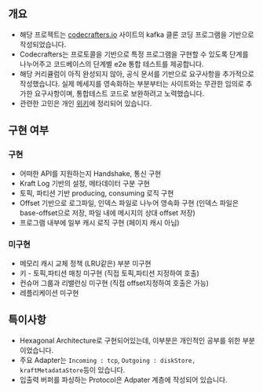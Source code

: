 ## 개요
- 해당 프로젝트는 [codecrafters.io](https://codecrafters.io) 사이트의 kafka 클론 코딩 프로그램을 기반으로 작성되었습니다.
- Codecrafters는 프로토콜을 기반으로 특정 프로그램을 구현할 수 있도록 단계를 나누어주고 코드베이스의 단계별 e2e 통합 테스트를 제공합니다. 
- 해당 커리큘럼이 아직 완성되지 않아, 공식 문서를 기반으로 요구사항을 추가적으로 작성했습니다. 실제 메세지를 영속화하는 부분부터는 사이트와는 무관한 임의로 추가한 요구사항이며, 통합테스트 코드로 보완하려고 노력했습니다.
- 관련한 고민은 개인 [위키](https://smallzoodev.netlify.app/_wiki/%EC%B9%B4%ED%94%84%EC%B9%B4%EB%A5%BC-%ED%97%A5%EC%82%AC%EA%B3%A0%EB%82%A0%ED%95%98%EA%B2%8C-%ED%81%B4%EB%A1%A0%EC%BD%94%EB%94%A9-%ED%95%B4%EB%B3%B4%EA%B8%B0/)에 정리되어 있습니다.

## 구현 여부
### 구현
- 어떠한 API를 지원하는지 Handshake, 통신 구현
- Kraft Log 기반의 설정, 메타데이터 구분 구현
- 토픽, 파티션 기반 producing, consuming 로직 구현
- Offset 기반으로 로그파일, 인덱스 파일로 나누어 영속화 구현 (인덱스 파일은 base-offset으로 저장, 파일 내에 메시지의 상대 offset 저장)
- 프로그램 내부에 일부 캐시 로직 구현 (페이지 캐시 아님)

### 미구현
- 메모리 캐시 교체 정책 (LRU같은) 부분 미구현
- 키 - 토픽,파티션 매칭 미구현 (직접 토픽,파티션 지정하여 호출)
- 컨슈머 그룹과 리밸런싱 미구현 (직접 offset지정하여 호출은 가능)
- 레플리케이션 미구현
  
## 특이사항
- Hexagonal Architecture로 구현되어있는데, 이부분은 개인적인 공부를 위한 부분이었습니다.
- 주요 Adapter는 `Incoming : tcp`, `Outgoing : diskStore, kraftMetadataStore`등이 있습니다.
- 입출력 버퍼를 파싱하는 Protocol은 Adpater 계층에 작성되어 있습니다.

